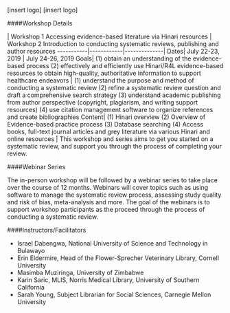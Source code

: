 [insert logo] [insert logo] 

####Workshop Details

 | Workshop 1  Accessing evidence-based literature via Hinari resources  | Workshop 2  Introduction to conducting systematic reviews, publishing and author resources
-----------|------------|--------------|
 Dates| July 22-23, 2019 | July 24-26, 2019 
 Goals|  (1) obtain an understanding of the evidence-based process (2) effectively and efficiently use Hinari/R4L evidence-based resources to obtain high-quality, authoritative information to support healthcare endeavors | (1) understand the purpose and method of conducting a systematic review (2) refine a systematic review question and draft a comprehensive search strategy (3) understand academic publishing from author perspective (copyright, plagiarism, and writing support resources) (4) use citation management software to organize references and create bibliographies
Content| (1) Hinari overview (2) Overview of Evidence-based practice process (3) Database searching (4) Access books, full-text journal articles and grey literature via various Hinari and online resources | This workshop and series aims to get you started on a systematic review, and support you through the process of completing your review. 

####Webinar Series

The in-person workshop will be followed by a webinar series to take place over the course of 12 months. Webinars will cover topics such as using software to manage the systematic review process, assessing study quality and risk of bias, meta-analysis and more. The goal of the webinars is to support workshop participants as the proceed through the process of conducting a systematic review.

####Instructors/Facilitators
* Israel Dabengwa, National University of Science and Technology in Bulawayo 
* Erin Eldermire, Head of the Flower-Sprecher Veterinary Library, Cornell University 
* Masimba Muziringa, University of Zimbabwe 
* Karin Saric, MLIS, Norris Medical Library, University of Southern California 
* Sarah Young, Subject Librarian for Social Sciences, Carnegie Mellon University